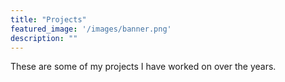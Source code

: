 ```yaml
---
title: "Projects"
featured_image: '/images/banner.png'
description: ""
---
```

These are some of my projects I have worked on over the years.
